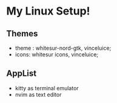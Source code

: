 # My Linux Setup!
## Themes
- theme : whitesur-nord-gtk, vinceluice;
- icons: whitesur icons, vinceluice;

## AppList
- kitty as terminal emulator
- nvim as text editor